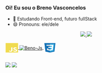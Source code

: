 ### Oi! Eu sou o Breno Vasconcelos

- 🌱 Estudando Front-end, futuro fullStack
- 😄 Pronouns: ele/dele

<div align="center">
  <a href="https://github.com/BrenoVascon">
  <img height="180em" src="https://github-readme-stats.vercel.app/api?username=brenovasconcelos&show_icons=true&theme=dark&include_all_commits=true&count_private=true"/>
  <img height="180em" src="https://github-readme-stats.vercel.app/api/top-langs/?username=brenovasconcelos&layout=compact&langs_count=7&theme=dark"/>
</div>  
<div style="display: inline_block"><br>
  <img align="center" alt="Beno-Js" height="30" width="40" src="https://raw.githubusercontent.com/devicons/devicon/master/icons/javascript/javascript-plain.svg">
   <img align="center" alt="Beno-Js" height="30" width="40" 
src="https://cdn.jsdelivr.net/gh/devicons/devicon/icons/html5/html5-original.svg">
    <img align="center" alt="Beno-CSS" height="30" width="40" src="https://raw.githubusercontent.com/devicons/devicon/master/icons/css3/css3-original.svg">
  
  ##
  
 <div  <a href = "mailto:beniolimavasc@gmail.com"><img src="https://img.shields.io/badge/-Gmail-%23333?style=for-the-badge&logo=gmail&logoColor=white" target="_blank"></a>
   <a href="https://www.linkedin.com/in/bienolima19/" target="_blank"><img src="https://img.shields.io/badge/-LinkedIn-%230077B5?style=for-the-badge&logo=linkedin&logoColor=white" target="_blank"></a> 
  </div>
 
</div>
